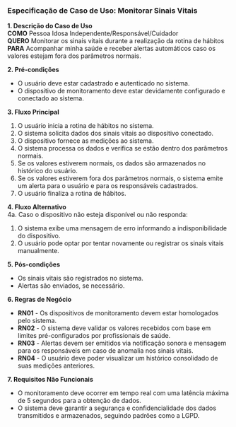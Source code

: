 ### Especificação de Caso de Uso: Monitorar Sinais Vitais

**1. Descrição do Caso de Uso**  
**COMO** Pessoa Idosa Independente/Responsável/Cuidador  
**QUERO** Monitorar os sinais vitais durante a realização da rotina de hábitos  
**PARA** Acompanhar minha saúde e receber alertas automáticos caso os valores estejam fora dos parâmetros normais.

**2. Pré-condições**  
- O usuário deve estar cadastrado e autenticado no sistema.
- O dispositivo de monitoramento deve estar devidamente configurado e conectado ao sistema.

**3. Fluxo Principal**  
1. O usuário inicia a rotina de hábitos no sistema.  
2. O sistema solicita dados dos sinais vitais ao dispositivo conectado.  
3. O dispositivo fornece as medições ao sistema.  
4. O sistema processa os dados e verifica se estão dentro dos parâmetros normais.  
5. Se os valores estiverem normais, os dados são armazenados no histórico do usuário.  
6. Se os valores estiverem fora dos parâmetros normais, o sistema emite um alerta para o usuário e para os responsáveis cadastrados.  
7. O usuário finaliza a rotina de hábitos.

**4. Fluxo Alternativo**  
4a. Caso o dispositivo não esteja disponível ou não responda:  
   1. O sistema exibe uma mensagem de erro informando a indisponibilidade do dispositivo.  
   2. O usuário pode optar por tentar novamente ou registrar os sinais vitais manualmente.

**5. Pós-condições**  
- Os sinais vitais são registrados no sistema.  
- Alertas são enviados, se necessário.  

**6. Regras de Negócio**  
- **RN01** - Os dispositivos de monitoramento devem estar homologados pelo sistema.  
- **RN02** - O sistema deve validar os valores recebidos com base em limites pré-configurados por profissionais de saúde.  
- **RN03** - Alertas devem ser emitidos via notificação sonora e mensagem para os responsáveis em caso de anomalia nos sinais vitais.  
- **RN04** - O usuário deve poder visualizar um histórico consolidado de suas medições anteriores.

**7. Requisitos Não Funcionais**  
- O monitoramento deve ocorrer em tempo real com uma latência máxima de 5 segundos para a obtenção de dados.  
- O sistema deve garantir a segurança e confidencialidade dos dados transmitidos e armazenados, seguindo padrões como a LGPD.
